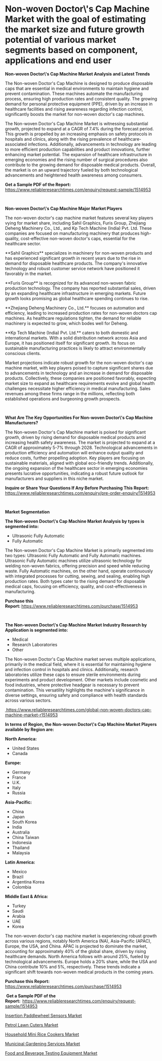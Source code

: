 <p><h1>Non-woven Doctor\'s Cap Machine Market with the goal of estimating the market size and future growth potential of various market segments based on component, applications and end user</h1></p><p><strong>Non-woven Doctor\'s Cap Machine Market Analysis and Latest Trends</strong></p>
<p><p>The Non-woven Doctor's Cap Machine is designed to produce disposable caps that are essential in medical environments to maintain hygiene and prevent contamination. These machines automate the manufacturing process, ensuring high production rates and consistent quality. The growing demand for personal protective equipment (PPE), driven by an increase in healthcare facilities and rising awareness regarding infection control, significantly boosts the market for non-woven doctor's cap machines.</p><p>The Non-woven Doctor's Cap Machine Market is witnessing substantial growth, projected to expand at a CAGR of 7.4% during the forecast period. This growth is propelled by an increasing emphasis on safety protocols in hospitals and clinics, along with the rising prevalence of healthcare-associated infections. Additionally, advancements in technology are leading to more efficient production capabilities and product innovations, further enhancing market potential. The expansion of healthcare infrastructure in emerging economies and the rising number of surgical procedures also contribute to the growing demand for disposable medical products. Overall, the market is on an upward trajectory fueled by both technological advancements and heightened health awareness among consumers.</p></p>
<p><strong>Get a Sample PDF of the Report:&nbsp;</strong> <a href="https://www.reliableresearchtimes.com/enquiry/request-sample/1514953?utm_campaign=1776&utm_medium=2&utm_source=Github&utm_content=ia&utm_term=27102024&utm_id=non-woven-doctors-cap-machine">https://www.reliableresearchtimes.com/enquiry/request-sample/1514953</a></p>
<p>&nbsp;</p>
<p><strong>Non-woven Doctor\'s Cap Machine Major Market Players</strong></p>
<p><p>The non-woven doctor's cap machine market features several key players vying for market share, including Sahil Graphics, Furis Group, Zhejiang Deheng Machinery Co., Ltd., and Kp Tech Machine (India) Pvt. Ltd. These companies are focused on manufacturing machinery that produces high-quality, cost-effective non-woven doctor's caps, essential for the healthcare sector.</p><p>**Sahil Graphics** specializes in machinery for non-woven products and has experienced significant growth in recent years due to the rise in demand for disposable healthcare products. The company's innovative technology and robust customer service network have positioned it favorably in the market.</p><p>**Furis Group** is recognized for its advanced non-woven fabric production technology. The company has reported substantial sales, driven by an expanding healthcare infrastructure in emerging markets. Future growth looks promising as global healthcare spending continues to rise.</p><p>**Zhejiang Deheng Machinery Co., Ltd.** focuses on automation and efficiency, leading to increased production rates for non-woven doctors cap machines. As healthcare regulations tighten, the demand for reliable machinery is expected to grow, which bodes well for Deheng.</p><p>**Kp Tech Machine (India) Pvt. Ltd.** caters to both domestic and international markets. With a solid distribution network across Asia and Europe, it has positioned itself for significant growth. Its focus on sustainable manufacturing practices is likely to attract environmentally conscious clients.</p><p>Market projections indicate robust growth for the non-woven doctor's cap machine market, with key players poised to capture significant shares due to advancements in technology and an increase in demand for disposable products. Collectively, these companies are positioned favorably, expecting market size to expand as healthcare requirements evolve and global health challenges necessitate higher efficiency in medical manufacturing. Sales revenues among these firms range in the millions, reflecting both established operations and burgeoning growth prospects.</p></p>
<p>&nbsp;</p>
<p><strong>What Are The Key Opportunities For Non-woven Doctor\'s Cap Machine Manufacturers?</strong></p>
<p><p>The Non-woven Doctor's Cap Machine market is poised for significant growth, driven by rising demand for disposable medical products amid increasing health safety awareness. The market is projected to expand at a CAGR of approximately 5-7% through 2028. Technological advancements in production efficiency and automation will enhance output quality and reduce costs, further propelling adoption. Key players are focusing on sustainable materials, aligned with global eco-friendly trends. Additionally, the ongoing expansion of the healthcare sector in emerging economies presents lucrative opportunities, indicating a robust future outlook for manufacturers and suppliers in this niche market.</p></p>
<p><strong>Inquire or Share Your Questions If Any Before Purchasing This Report:</strong> <a href="https://www.reliableresearchtimes.com/enquiry/pre-order-enquiry/1514953?utm_campaign=1776&utm_medium=2&utm_source=Github&utm_content=ia&utm_term=27102024&utm_id=non-woven-doctors-cap-machine">https://www.reliableresearchtimes.com/enquiry/pre-order-enquiry/1514953</a></p>
<p>&nbsp;</p>
<p><strong>Market Segmentation</strong></p>
<p><strong>The Non-woven Doctor\'s Cap Machine Market Analysis by types is segmented into:</strong></p>
<p><ul><li>Ultrasonic Fully Automatic</li><li>Fully Automatic</li></ul></p>
<p><p>The Non-woven Doctor's Cap Machine Market is primarily segmented into two types: Ultrasonic Fully Automatic and Fully Automatic machines. Ultrasonic Fully Automatic machines utilize ultrasonic technology for welding non-woven fabrics, offering precision and speed while reducing waste. Fully Automatic machines, on the other hand, operate continuously with integrated processes for cutting, sewing, and sealing, enabling high production rates. Both types cater to the rising demand for disposable medical caps, focusing on efficiency, quality, and cost-effectiveness in manufacturing.</p></p>
<p><strong>Purchase this Report:&nbsp;</strong><a href="https://www.reliableresearchtimes.com/purchase/1514953?utm_campaign=1776&utm_medium=2&utm_source=Github&utm_content=ia&utm_term=27102024&utm_id=non-woven-doctors-cap-machine">https://www.reliableresearchtimes.com/purchase/1514953</a></p>
<p>&nbsp;</p>
<p><strong>The Non-woven Doctor\'s Cap Machine Market Industry Research by Application is segmented into:</strong></p>
<p><ul><li>Medical</li><li>Research Laboratories</li><li>Other</li></ul></p>
<p><p>The Non-woven Doctor's Cap Machine market serves multiple applications, primarily in the medical field, where it is essential for maintaining hygiene and infection control in hospitals and clinics. Additionally, research laboratories utilize these caps to ensure sterile environments during experiments and product development. Other markets include cosmetic and food industries, where protective headgear is necessary to prevent contamination. This versatility highlights the machine's significance in diverse settings, ensuring safety and compliance with health standards across various sectors.</p></p>
<p><a href="https://www.reliableresearchtimes.com/global-non-woven-doctors-cap-machine-market-r1514953?utm_campaign=1776&utm_medium=2&utm_source=Github&utm_content=ia&utm_term=27102024&utm_id=non-woven-doctors-cap-machine">&nbsp;https://www.reliableresearchtimes.com/global-non-woven-doctors-cap-machine-market-r1514953</a></p>
<p><strong>In terms of Region, the Non-woven Doctor\'s Cap Machine Market Players available by Region are:</strong></p>
<p>
    <p> <strong> North America: </strong>
        <ul>
            <li>United States</li>
            <li>Canada</li>
        </ul>
        </p> 
    <p> <strong> Europe: </strong>
        <ul>
            <li>Germany</li>
            <li>France</li>
            <li>U.K.</li>
            <li>Italy</li>
            <li>Russia</li>
        </ul>
        </p> 
    <p> <strong> Asia-Pacific: </strong>
        <ul>
            <li>China</li>
            <li>Japan</li>
            <li>South Korea</li>
            <li>India</li>
            <li>Australia</li>
            <li>China Taiwan</li>
            <li>Indonesia</li>
            <li>Thailand</li>
            <li>Malaysia</li>
        </ul>
        </p> 
    <p> <strong> Latin America: </strong>
        <ul>
            <li>Mexico</li>
            <li>Brazil</li>
            <li>Argentina Korea</li>
            <li>Colombia</li>
        </ul>
        </p> 
    <p> <strong> Middle East & Africa: </strong>
        <ul>
            <li>Turkey</li>
            <li>Saudi</li>
            <li>Arabia</li>
            <li>UAE</li>
            <li>Korea</li>
        </ul>
    </p>
    </p>
<p><p>The non-woven doctor's cap machine market is experiencing robust growth across various regions, notably North America (NA), Asia-Pacific (APAC), Europe, the USA, and China. APAC is projected to dominate the market, accounting for approximately 40% of the global share, driven by rising healthcare demands. North America follows with around 25%, fueled by technological advancements. Europe holds a 20% share, while the USA and China contribute 10% and 5%, respectively. These trends indicate a significant shift towards non-woven medical products in the coming years.</p></p>
<p><strong>Purchase this Report: </strong><a href="https://www.reliableresearchtimes.com/purchase/1514953?utm_campaign=1776&utm_medium=2&utm_source=Github&utm_content=ia&utm_term=27102024&utm_id=non-woven-doctors-cap-machine">https://www.reliableresearchtimes.com/purchase/1514953</a></p>
<p>&nbsp;<strong>Get a Sample PDF of the Report:&nbsp;&nbsp;</strong><a href="https://www.reliableresearchtimes.com/enquiry/request-sample/1514953?utm_campaign=1776&utm_medium=2&utm_source=Github&utm_content=ia&utm_term=27102024&utm_id=non-woven-doctors-cap-machine">https://www.reliableresearchtimes.com/enquiry/request-sample/1514953</a></p>
<p><strong></strong></p>
<p><p><a href="https://www.linkedin.com/pulse/insertion-paddlewheel-sensors-market-size-segmentation-xjzsc?utm_campaign=1776&utm_medium=2&utm_source=Github&utm_content=ia&utm_term=27102024&utm_id=non-woven-doctors-cap-machine">Insertion Paddlewheel Sensors Market</a></p><p><a href="https://www.linkedin.com/pulse/petrol-lawn-cuters-market-innovations-trends-comprehensive-l79lc?utm_campaign=1776&utm_medium=2&utm_source=Github&utm_content=ia&utm_term=27102024&utm_id=non-woven-doctors-cap-machine">Petrol Lawn Cuters Market</a></p><p><a href="https://www.linkedin.com/pulse/exploring-household-mini-rice-cookers-market-dynamics-revenue-dojcf?utm_campaign=1776&utm_medium=2&utm_source=Github&utm_content=ia&utm_term=27102024&utm_id=non-woven-doctors-cap-machine">Household Mini Rice Cookers Market</a></p><p><a href="https://www.linkedin.com/pulse/mapping-municipal-gardening-services-market-trends-challenges-ui0jf?utm_campaign=1776&utm_medium=2&utm_source=Github&utm_content=ia&utm_term=27102024&utm_id=non-woven-doctors-cap-machine">Municipal Gardening Services Market</a></p><p><a href="https://www.linkedin.com/pulse/strategic-forecast-food-beverage-testing-equipment-market-rrnaf?utm_campaign=1776&utm_medium=2&utm_source=Github&utm_content=ia&utm_term=27102024&utm_id=non-woven-doctors-cap-machine">Food and Beverage Testing Equipment Market</a></p></p>